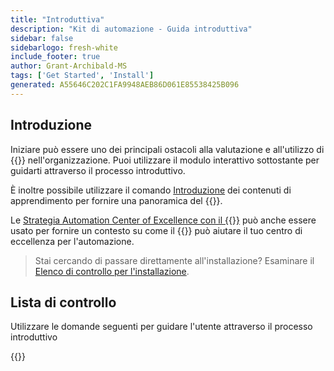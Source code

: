 ```yaml
---
title: "Introduttiva"
description: "Kit di automazione - Guida introduttiva"
sidebar: false
sidebarlogo: fresh-white
include_footer: true
author: Grant-Archibald-MS
tags: ['Get Started', 'Install']
generated: A55646C202C1FA9948AEB86D061E85538425B096
---
```


## Introduzione

Iniziare può essere uno dei principali ostacoli alla valutazione e all'utilizzo di {{<product-name>}} nell'organizzazione. Puoi utilizzare il modulo interattivo sottostante per guidarti attraverso il processo introduttivo.

È inoltre possibile utilizzare il comando [Introduzione](https://learn.microsoft.com/power-automate/guidance/automation-kit/overview/introduction) dei contenuti di apprendimento per fornire una panoramica del {{<product-name>}}.

Le [Strategia Automation Center of Excellence con il {{<product-name>}}](https://learn.microsoft.com/power-automate/guidance/automation-kit/overview/automation-coe-strategy) può anche essere usato per fornire un contesto su come il {{<product-name>}} può aiutare il tuo centro di eccellenza per l'automazione.

> Stai cercando di passare direttamente all'installazione? Esaminare il [Elenco di controllo per l'installazione](/it/get-started/install-checklist).

## Lista di controllo

Utilizzare le domande seguenti per guidare l'utente attraverso il processo introduttivo

{{<questions name="/content/it/checklist.json" completed="Grazie per il tuo feedback introduttivo" showNavigationButtons="false" locale="it">}}

